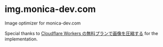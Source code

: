 # img.monica-dev.com

Image optimizer for monica-dev.com

Special thanks to [Cloudflare Workers の無料プランで画像を圧縮する](https://zenn.dev/sora_kumo/articles/wasm-image-optimization) for the implementation.
